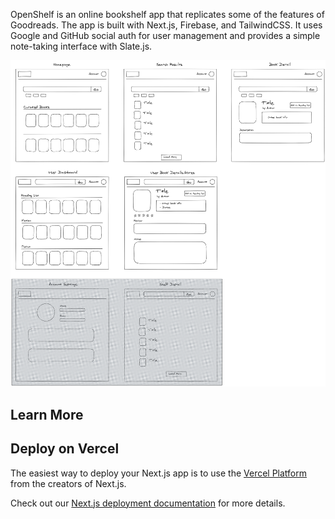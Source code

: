 OpenShelf is an online bookshelf app that replicates some of the features of Goodreads. The app is built with Next.js, Firebase, and TailwindCSS. It uses Google and GitHub social auth for user management and provides a simple note-taking interface with Slate.js.

![App mockup](Mockup.png)

## Learn More


## Deploy on Vercel

The easiest way to deploy your Next.js app is to use the [Vercel Platform](https://vercel.com/import?utm_medium=default-template&filter=next.js&utm_source=create-next-app&utm_campaign=create-next-app-readme) from the creators of Next.js.

Check out our [Next.js deployment documentation](https://nextjs.org/docs/deployment) for more details.
